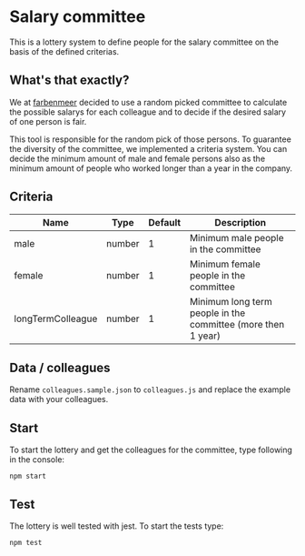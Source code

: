 # Salary committee

This is a lottery system to define people for the salary committee on the basis of the defined criterias.

## What's that exactly?

We at [farbenmeer](https://farbenmeer.de/) decided to use a random picked committee to calculate the possible salarys for each colleague and to decide if the desired salary of one person is fair.

This tool is responsible for the random pick of those persons. To guarantee the diversity of the committee, we implemented a criteria system. You can decide the minimum amount of male and female persons also as the minimum amount of people who worked longer than a year in the company.

## Criteria


| Name              | Type          | Default | Description                           |
| ----------------- | ------------- | -----   | ------------------------------------| 
| male              | number        | 1       | Minimum male people in the committee |
| female            | number        | 1       | Minimum female people in the committee |
| longTermColleague | number        | 1       | Minimum long term people in the committee (more then 1 year)|

## Data / colleagues

Rename `colleagues.sample.json` to `colleagues.js` and replace the example data with your colleagues. 

## Start

To start the lottery and get the colleagues for the committee, type following in the console:

```
npm start
```

## Test 

The lottery is well tested with jest. To start the tests type:

```
npm test
```
